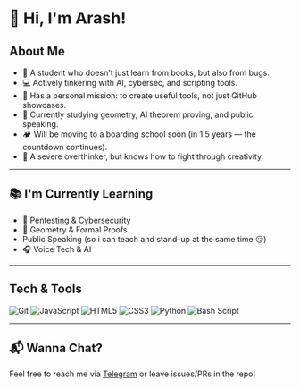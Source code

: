 # 👋 Hi, I'm Arash!

## About Me

* 🧠 A student who doesn't just learn from books, but also from bugs.
* 💻 Actively tinkering with AI, cybersec, and scripting tools.
* 🎯 Has a personal mission: to create useful tools, not just GitHub showcases.
* 🧩 Currently studying geometry, AI theorem proving, and public speaking.
* 🏕️ Will be moving to a boarding school soon (in 1.5 years — the countdown continues).
* 🧠 A severe overthinker, but knows how to fight through creativity.

---


## 📚 I'm Currently Learning

* 🔐 Pentesting & Cybersecurity
* 📐 Geometry & Formal Proofs
* Public Speaking (so i can teach and stand-up at the same time 😏)
* 🎧 Voice Tech & AI

---

## Tech & Tools

![Git](https://img.shields.io/badge/git-%23F05033.svg?style=for-the-badge&logo=git&logoColor=white)
![JavaScript](https://img.shields.io/badge/javascript-%23323330.svg?style=for-the-badge&logo=javascript&logoColor=%23F7DF1E)
![HTML5](https://img.shields.io/badge/html5-%23E34F26.svg?style=for-the-badge&logo=html5&logoColor=white)
![CSS3](https://img.shields.io/badge/css3-%231572B6.svg?style=for-the-badge&logo=css3&logoColor=white)
![Python](https://img.shields.io/badge/python-3670A0?style=for-the-badge&logo=python&logoColor=ffdd54)
![Bash Script](https://img.shields.io/badge/bash_script-%23121011.svg?style=for-the-badge&logo=gnu-bash&logoColor=white)

---

## 📬 Wanna Chat?

Feel free to reach me via [Telegram](https://t.me/ArashCuy) or leave issues/PRs in the repo!
